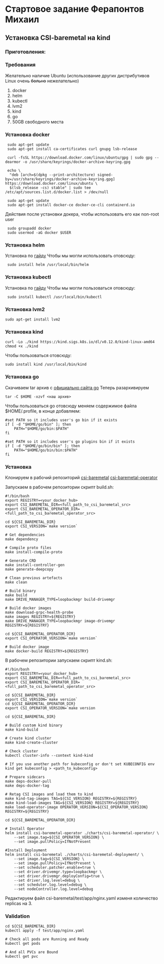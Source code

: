 # Стартовое задание Ферапонтов Михаил
## Установка CSI-baremetal на kind

### Приготовления:
### Требования
Желательно наличие Ubuntu (использование других дистрибутивов Linux очень ~~больно~~ нежелательно)
1. docker
2. helm
3. kubectl
4. lvm2
5. kind
6. go
7. 50GB свободного места

### Установка docker
```
 sudo apt-get update
 sudo apt-get install ca-certificates curl gnupg lsb-release

 curl -fsSL https://download.docker.com/linux/ubuntu/gpg | sudo gpg --dearmor -o /usr/share/keyrings/docker-archive-keyring.gpg

 echo \
  "deb [arch=$(dpkg --print-architecture) signed-by=/usr/share/keyrings/docker-archive-keyring.gpg] https://download.docker.com/linux/ubuntu \
  $(lsb_release -cs) stable" | sudo tee /etc/apt/sources.list.d/docker.list > /dev/null
  
 sudo apt-get update
 sudo apt-get install docker-ce docker-ce-cli containerd.io
```
Действия после установки докера, чтобы использовать его как non-root user
```
 sudo groupadd docker
 sudo usermod -aG docker $USER
```
### Установка helm
Установка по [гайду](https://helm.sh/docs/intro/install/)
Чтобы мы могли использовать отовсюду:
```
 sudo install helm /usr/local/bin/helm
```

### Установка kubectl
Установка по [гайду](https://kubernetes.io/ru/docs/tasks/tools/install-kubectl/)
Чтобы мы могли пользоваться отовсюду:
```
 sudo install kubectl /usr/local/bin/kubectl
```

### Установка lvm2
```
sudo apt-get install lvm2
```

### Установка kind
```
curl -Lo ./kind https://kind.sigs.k8s.io/dl/v0.12.0/kind-linux-amd64
chmod +x ./kind
```
Чтобы пользоваться отовсюду:
```
sudo install kind /usr/local/bin/kind
```

### Установка go
Скачиваем tar архив с [официально сайта go](https://go.dev/doc/install)
Теперь разархивируем
```
tar -C $HOME -xzvf <наш архив>
```
Чтобы пользоваться go отовсюду меняем содержимое файла $HOME/.profile, в конце добавляем:
```
#set PATH so it includes user's go bin if it exists
if [ -d "$HOME/go/bin" ]; then
    PATH="$HOME/go/bin:$PATH"
fi

#set PATH so it includes user's go plugins bin if it exists
if [ -d "$HOME/go/bin/bin" ]; then
    PATH="$HOME/go/bin/bin:$PATH"
fi
```
### Установка
Клонируем в рабочий репозиторий [csi-baremetal](https://github.com/dell/csi-baremetal) [csi-baremetal-operator](https://github.com/dell/csi-baremetal-operator)

Запускаем в рабочем репозитории скрипт build.sh:
```
#!/bin/bash
export REGISTRY=<your_docker_hub>
export CSI_BAREMETAL_DIR=<full_path_to_csi_baremetal_src>
export CSI_BAREMETAL_OPERATOR_DIR=<full_path_to_csi_baremetal_operator_src>

cd ${CSI_BAREMETAL_DIR}
export CSI_VERSION=`make version`

# Get dependencies
make dependency

# Compile proto files
make install-compile-proto

# Generate CRD
make install-controller-gen
make generate-deepcopy

# Clean previous artefacts
make clean

# Build binary
make build
make DRIVE_MANAGER_TYPE=loopbackmgr build-drivemgr

# Build docker images
make download-grpc-health-probe
make images REGISTRY=${REGISTRY}
make DRIVE_MANAGER_TYPE=loopbackmgr image-drivemgr REGISTRY=${REGISTRY}

cd ${CSI_BAREMETAL_OPERATOR_DIR}
export CSI_OPERATOR_VERSION=`make version`

# Build docker image
make docker-build REGISTRY=${REGISTRY}
```
В рабочем репозитории запускаем скрипт kind.sh:
```
#!/bin/bash
export REGISTRY=<your_docker_hub>
export CSI_BAREMETAL_DIR=<full_path_to_csi_baremetal_src>
export CSI_BAREMETAL_OPERATOR_DIR=<full_path_to_csi_baremetal_operator_src>

cd ${CSI_BAREMETAL_DIR}
export CSI_VERSION=`make version`
cd ${CSI_BAREMETAL_OPERATOR_DIR}
export CSI_OPERATOR_VERSION=`make version

cd ${CSI_BAREMETAL_DIR}

# Build custom kind binary
make kind-build

# Create kind cluster
make kind-create-cluster

# Check cluster
kubectl cluster-info --context kind-kind

# If you use another path for kubeconfig or don't set KUBECONFIG env
kind get kubeconfig > <path_to_kubeconfig>

# Prepare sidecars 
make deps-docker-pull
make deps-docker-tag

# Retag CSI images and load them to kind
make kind-tag-images TAG=${CSI_VERSION} REGISTRY=${REGISTRY}
make kind-load-images TAG=${CSI_VERSION} REGISTRY=${REGISTRY}
make load-operator-image OPERATOR_VERSION=${CSI_OPERATOR_VERSION} REGISTRY=${REGISTRY}

cd ${CSI_BAREMETAL_OPERATOR_DIR}

# Install Operator
helm install csi-baremetal-operator ./charts/csi-baremetal-operator/ \
    --set image.tag=${CSI_OPERATOR_VERSION} \
    --set image.pullPolicy=IfNotPresent

#Install Deployment
helm install csi-baremetal ./charts/csi-baremetal-deployment/ \
    --set image.tag=${CSI_VERSION} \
    --set image.pullPolicy=IfNotPresent \
    --set scheduler.patcher.enable=true \
    --set driver.drivemgr.type=loopbackmgr \
    --set driver.drivemgr.deployConfig=true \
    --set driver.log.level=debug \
    --set scheduler.log.level=debug \
    --set nodeController.log.level=debug
```
Редактируем файл csi-baremetal/test/app/nginx.yaml изменя количество replicas на 3.

### Validation
```# Install test app
cd ${CSI_BAREMETAL_DIR}
kubectl apply -f test/app/nginx.yaml

# Check all pods are Running and Ready
kubectl get pods

# And all PVCs are Bound
kubectl get pvc

```
